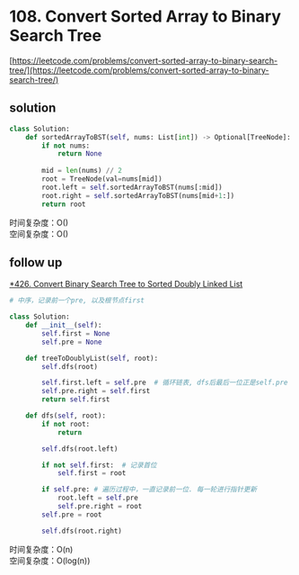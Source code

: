 # 108. Convert Sorted Array to Binary Search Tree
[https://leetcode.com/problems/convert-sorted-array-to-binary-search-tree/](https://leetcode.com/problems/convert-sorted-array-to-binary-search-tree/)


## solution

```python
class Solution:
    def sortedArrayToBST(self, nums: List[int]) -> Optional[TreeNode]:
        if not nums:
            return None
        
        mid = len(nums) // 2
        root = TreeNode(val=nums[mid])
        root.left = self.sortedArrayToBST(nums[:mid])
        root.right = self.sortedArrayToBST(nums[mid+1:])
        return root
```
时间复杂度：O() <br>
空间复杂度：O()


## follow up

[*426. Convert Binary Search Tree to Sorted Doubly Linked List](https://leetcode.com/problems/convert-binary-search-tree-to-sorted-doubly-linked-list/)
```python
# 中序，记录前一个pre, 以及根节点first

class Solution:
    def __init__(self):
        self.first = None
        self.pre = None

    def treeToDoublyList(self, root):
        self.dfs(root)

        self.first.left = self.pre  # 循环链表, dfs后最后一位正是self.pre
        self.pre.right = self.first
        return self.first

    def dfs(self, root):
        if not root:
            return

        self.dfs(root.left)

        if not self.first:  # 记录首位
            self.first = root

        if self.pre: # 遍历过程中，一直记录前一位. 每一轮进行指针更新
            root.left = self.pre
            self.pre.right = root
        self.pre = root

        self.dfs(root.right)
```
时间复杂度：O(n) <br>
空间复杂度：O(log(n))

